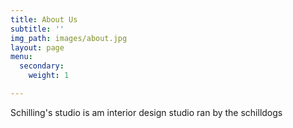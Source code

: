 ```yaml
---
title: About Us
subtitle: ''
img_path: images/about.jpg
layout: page
menu:
  secondary:
    weight: 1

---
```

Schilling's studio is am interior design studio ran by the schilldogs